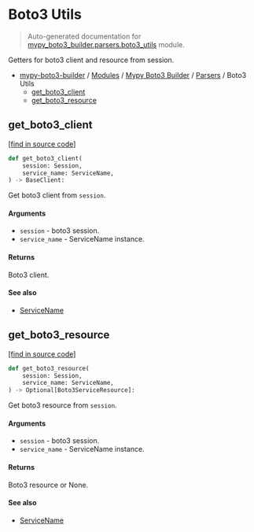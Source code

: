 # Boto3 Utils

> Auto-generated documentation for [mypy_boto3_builder.parsers.boto3_utils](https://github.com/vemel/mypy_boto3_builder/blob/master/mypy_boto3_builder/parsers/boto3_utils.py) module.

Getters for boto3 client and resource from session.

- [mypy-boto3-builder](../../README.md#mypy_boto3_builder) / [Modules](../../MODULES.md#mypy-boto3-builder-modules) / [Mypy Boto3 Builder](../index.md#mypy-boto3-builder) / [Parsers](index.md#parsers) / Boto3 Utils
    - [get_boto3_client](#get_boto3_client)
    - [get_boto3_resource](#get_boto3_resource)

## get_boto3_client

[[find in source code]](https://github.com/vemel/mypy_boto3_builder/blob/master/mypy_boto3_builder/parsers/boto3_utils.py#L14)

```python
def get_boto3_client(
    session: Session,
    service_name: ServiceName,
) -> BaseClient:
```

Get boto3 client from `session`.

#### Arguments

- `session` - boto3 session.
- `service_name` - ServiceName instance.

#### Returns

Boto3 client.

#### See also

- [ServiceName](../service_name.md#servicename)

## get_boto3_resource

[[find in source code]](https://github.com/vemel/mypy_boto3_builder/blob/master/mypy_boto3_builder/parsers/boto3_utils.py#L28)

```python
def get_boto3_resource(
    session: Session,
    service_name: ServiceName,
) -> Optional[Boto3ServiceResource]:
```

Get boto3 resource from `session`.

#### Arguments

- `session` - boto3 session.
- `service_name` - ServiceName instance.

#### Returns

Boto3 resource or None.

#### See also

- [ServiceName](../service_name.md#servicename)

